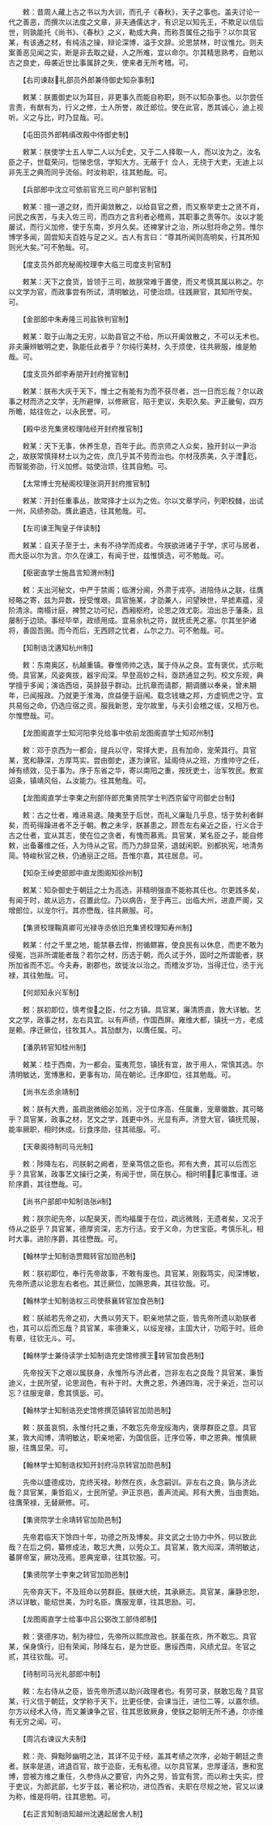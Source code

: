 <!-- { "loadSidebar": true } -->
　　敕：昔周人藏上古之书以为大训，而孔子《春秋》，天子之事也。盖夫讨论一代之善恶，而撰次以法度之文章，非夫通儒达才，有识足以知先王，不欺足以信后世，则孰能托《尚书》、《春秋》之义，勒成大典，而称吾属任之指乎？以尔具官某，有该通之材，有纯洁之操，辩论深博，溢于文辞。论思禁林，时议惟允。则夫案善恶见闻之实，断是非去取之疑，人之所难，宜以命尔。尔其精思熟考，自勉以古之良史，毋袭近世比事属辞之失，使来者无所考稽。可。

　　【右司谏赵礼部员外郎兼侍御史知杂事制】

　　敕某：朕置御史以为耳目，非更事久而能自称职，则不以知杂事也。以尔尝任言责，有猷有为，行义之修，士人所誉，故迁郎位。使在此官，悉其诚心，迪上视听。义之与比，时乃显哉。可。

　　【屯田员外郎韩缜改殿中侍御史制】

　　敕某：朕使学士五人举二人以为史，又于二人择取一人，而以汝为之。汝名臣之子，世载荣问，恺悌忠信，学知大方。无蔽于忄佥人，无挠于大吏，无迪上以非先王之典而同乎流俗。时汝称职，往其勉哉。可。

　　【兵部郎中沈立可依前官充三司户部判官制】

　　敕某：擅一道之财，而开阖敛散之，以给县官之费，而又察举吏士之贤不肖，问民之疾苦，与夫入佐三司，而四方之言利者必稽焉，其职事之责等尔。汝以才能屡试，而行义加修，使于东南，岁月久矣。还裨掌计之治，所以慰将命之劳。惟尔博学多闻，固尝知夫百姓与足之义。古人有言曰：“尊其所闻则高明矣，行其所知则光大矣。”可不勉哉。可。

　　【度支员外郎充秘阁校理李大临三司度支判官制】

　　敕某：天下之食货，皆领于三司，故朕常难于置使，而又考慎其属以称之。尔以文学为官，而政事尝有所试，清明敏达，可使治烦。往践厥官，其知所守矣。可。

　　【金部郎中朱寿隆三司盐铁判官制】

　　敕某：取于山海之无穷，以助县官之不给，所以开阖敛散之，不可以无术也。非夫廉辨敏明之吏，孰能任此者乎？尔纯行美材，久于烦使，往共厥服，维是勉哉。可。

　　【度支员外郎李寿朋开封府推官制】

　　敕某：朕布大庆于天下，惟士之有能有为而不获尽者，岂一日而忘哉？尔以政事之材而济之文学，无所避惮，以修厥官，陷于吏议，失职久矣。尹正畿甸，四方所瞻，姑往佐之，以永民誉。可。

　　【殿中丞充集贤校理陆经开封府推官制】

　　敕某：天下无事，休养生息，百年于此。而京师之人众矣，独开封以一尹治之，故朕常慎择材士以为之佐，庶几乎其不劳而治也。尔材茂质美，久于湮厄，而智能弥劭，行义加修。姑使治烦，往其自勉。可。

　　【太常博士充秘阁校理张洞开封府推官制】

　　敕某：开封任重事丛，故常择才士以为之佐。尔以文章学问，列职校雠，出试一州，风绩弥劭。膺此遴选，往其勉哉。可。

　　【左司谏王陶皇子伴读制】

　　敕某：自天子至于士，未有不待学而成者。今朕欲进诸子于学，求可与居者，而大臣以尔为言。尔久在谏工，有闻于世，兹惟慎选，可不勉哉。可。

　　【枢密直学士施昌言知渭州制】

　　敕：夫出河秘文，中严于禁阁；临渭分阃，外肃于戎亭。进陪侍从之联，往膺经略之寄，兹为异数，授受惟艰。具官施某，才劭兼人，问望映世，早摅素蕴，浸阶清涂。南榻计庭，裨赞之功可纪，西厢枢府，论思之效尤彰。洎出总于藩条，且屡制于边琐。事经毕举，政绩用成。宜易余杭之符，就抚氐羌之塞。尔其坐护诸将，善固吾圉。而今而后，无西顾之忧者，ム尔之力。可不勉哉。可。

　　【知制诰沈遘知杭州制】

　　敕：东南奥区，杭越重镇。眷惟师帅之选，属于侍从之良。宜有褒优，式示毗倚。具官某，风姿爽拔，器宇闳深。早登高妙之科，亟跻通显之列。校文东观，典学擅乎多闻；演诰西垣，英辞鼓乎群动。比抗章而请郡，期调膳以奉亲，曾未期年，已闻报政。乃就更于淮海，庶益便于庭闱。载念钱塘之邦，方虚铜虎之守。宜共易俗之命，仍选应宿之资。服我新恩，宠尔故里，与夫引会稽之绂，又相万也。尔惟懋哉。可。

　　【龙图阁直学士知河阳李兑给事中依前龙图阁直学士知邓州制】

　　敕：邓于京西为一都会，提兵以守，常择大吏，且有加命，宠荣其行。具官某，宽和静深，方厚笃实。尝由御史，遂为谏官。延阁侍从之班，方维帅守之任，焯有绩效，见于事为。序于东省之华，寄以南阳之重，按抚吏士，治军牧民。敷宣诏条，镇靖风俗，ム汝能力。往其勉哉。可。

　　【龙图阁直学士李柬之刑部侍郎充集贤院学士判西京留守司御史台制】

　　敕：古之仕者，难进易退。陵夷至于后世，而礼义廉耻几乎息，恬于势利者鲜矣，而苟得躁进者不乏于朝。教之未孚，朕甚患之。顾吾左右亲近之臣，行义合于古之仕者，宜从其志，使在位之贪者，有愧而慕焉。具官某，某名臣之子，能自修敕，出备蕃维之任，入为侍从之官。而乃力辞显荣，退就闲职。别都执宪，地清务简。特峻秋官之秩，仍通丽正之班。吾惟尔嘉，其往居息。可。

　　【知杂王绰吏部郎中直龙图阁知徐州制】

　　敕某：知杂御史于朝廷之士为高选，非精明强直不能称其任也。尔更践多矣，有闻于时，故从远方，召置此位。乃以病告，至于再三。出临大州，进直严阁，又增郎位，以宠尔行。其亦懋哉，往共厥服。可。

　　【集贤校理鞠真卿可光禄寺丞依旧充集贤校理知寿州制】

　　敕某：付之千里之地，能禁暴去悍，拊循鳏寡，使良民有以休息，而吏不敢为侵冤，岂非所谓能者哉？若尔之材，历选于朝，而久试于外，固时之所谓能者，朕所加省而不忘。今夫寿，剧郡也，故徙汝以治之。而稽汝岁功，当得迁位，丞于光禄，其往勉哉。可。

　　【何郯知永兴军制】

　　敕：朕初即位，慎考俊之臣，付之方镇。具官某，廉清质直，敦大详敏。艺文之学，政事之材，左右具宜。以有声绩，作国西屏。雍维大都，镇抚一方，老成是赖。序迁厥位，往牧其人。其劢猷为，以膺任属。可。

　　【潘夙转官知桂州制】

　　敕某：桂于西南，为一都会。蛮夷荒忽，镇抚有宜，故于用人，常慎其选。尔清明敏达，宽博惠和，更事有功，简在朝论。迁序即位，往其勉哉。可。

　　【尚书左丞余靖制】

　　敕：朕有大赉，虽疏逖微细必加焉，况于位序高、任属重，宠章徽数，其可略乎？具官某，政事之材，艺文之学，践更中外，光显有声。济登大官，镇抚荒服，能率厥职，相时休成。衍食序勋，往其祗服。可。

　　【天章阁待制司马光制】

　　敕：陟降左右，司朕躬之阙者，至亲笃信之臣也。邦有大赉，其可以后而忘乎？具官某，政事艺文操行之美，有闻于世，简在朕心。相时明，庀事惟谨。进阶序爵，其往懋哉。可。

　　【尚书户部郎中知制诰张制】

　　敕：朕宗祀先帝，以配昊天，而均福厘于在位，疏远微贱，无遗者矣，又况于侍从之臣乎？具官某，德厚资深，志方行洁。安于义命，为世宝臣。考慎乐礼，相时大事。进阶序爵，其往懋哉。可。

　　【翰林学士知制诰贾黯转官加勋邑制】

　　敕：朕初即位，奉行先帝故事，不敢有废也。具官某，刚毅笃实，闳深博敏，先帝所遗以论思左右者也。其迁厥位，加赐恩典，其往钦哉。可。

　　【翰林学士知制诰权三司使蔡襄转官加食邑制】

　　敕：朕祗若先帝之初，大赉以劳天下。职亲地禁之臣，皆先帝所遗以助朕者也，其可以后而忘哉？具官某，率德秉义，以绥宠禄，主国大计，功昭于时。班命有章，往钦无ル。可。

　　【翰林学士兼侍读学士知制诰充史馆修撰王转官加食邑制】

　　先帝投天下之艰以属朕身，永惟所与济此者，岂非左右之良哉？具官某，秉哲迪义，士民所望，论思润色，有补于时。大赉之恩，外通四海，况于亲近，岂可以忘？往服宠章，愈其慎毖。可。

　　【翰林学士知制诰充史馆修撰范镇转官加勋邑制】

　　敕：朕虽哀恫，永惟付托之重，不敢忘先帝宠绥海内，褒厚群臣之意。具官某，敦大闳博，清明敏达，职亲地密，为国信臣。迁序位等，申之恩典。惟慎厥服，往膺显荣。可。

　　【翰林学士知制诰权知开封府冯京转官加勋邑制】

　　先帝以盛德成功，克终天禄。眇然在疚，永念嗣训。非左右之良，孰与济此哉？具官某，秉哲蹈义，士民所望。尹正京邑，善声流闻。邦有大赉，当由贵始。往膺荣禄，无替厥修。可。

　　【集贤院学士余靖转官加勋邑制】

　　先帝君临天下馀四十年，功德之所及博矣。非文武之士协力中外，何以致此哉？在后之侗，纂修成法，敢忘大赉，以劳众工。具官某，敦大闳深，清明敏达，蕃屏帝室，厥功茂焉。恩典宠章，往其钦服。可。

　　【集贤院学士李柬之转官加勋邑制】

　　先帝弃天下，不及班命以劳群臣。朕继大统，其承厥志。具官某，廉静忠恕，济以详敏，能绍世美，为时名臣。膺服宠章，往其思励。可。

　　【龙图阁直学士给事中吕公弼改工部侍郎制】

　　敕：褒德序功，制为禄位，先帝所以熙庶政也。朕虽在疚，所不敢忘。具官某，保身慎行，旧有荣闻，陟降左右，是为世臣。惠绥西南，风绩尤显。冬官之贰，其往钦哉。可。

　　【待制司马光礼部郎中制】

　　敕：左右侍从之臣，皆先帝所遗以助兴政理者也。有劳可录，朕敢忘哉？具官某，行义信于朝廷，文学称于天下。比更任使，会课当迁，进位二等，以嘉尔绩。尔方以经术入侍，而又兼谏争之官，往其思致厥身，使朕之聪明无所不通，尔亦维有无穷之闻。可。

　　【周沆右谏议大夫制】

　　敕：尧、舜黜陟幽明之法，其详不见于经，盖其考绩之次序，必始于朝廷之贵者。朕率是道，进退百官，故于迩臣，无有私德。以尔具官某，忠厚谨洁，惠和宽博，尝被方维之重任，久参侍从之要官，内外之劳，皆宜有赏。而以称士失实，控于吏议，为郎武部，七岁于兹，著论积功，进位西省。夫职在尽规之地，官又以谏为称，维是将明，往其思勉。可。

　　【右正言知制诰知越州沈遘起居舍人制】

